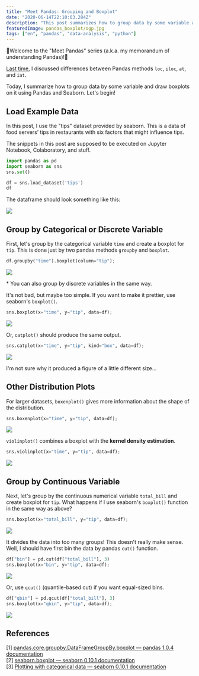 ```yaml
---
title: "Meet Pandas: Grouping and Boxplot"
date: "2020-06-14T22:10:03.284Z"
description: "This post summarizes how to group data by some variable and draw boxplots on it using Pandas and Seaborn."
featuredImage: pandas_boxplot/ogp.jpg
tags: ["en", "pandas", "data-analysis", "python"]
---
```

🐼Welcome to the "Meet Pandas" series (a.k.a. my memorandum of understanding Pandas)!🐼

[Last time](https://hippocampus-garden.com/pandas_loc/), I discussed differences between Pandas methods `loc`, `iloc`, `at`, and `iat`. 

Today, I summarize how to group data by some variable and draw boxplots on it using Pandas and Seaborn. Let's begin!

## Load Example Data
In this post, I use the "tips" dataset provided by seaborn. This is a data of food servers’ tips in restaurants with six factors that might influence tips.

The snippets in this post are supposed to be executed on Jupyter Notebook, Colaboratory, and stuff.

```python
import pandas as pd
import seaborn as sns
sns.set()

df = sns.load_dataset('tips')
df
```

The dataframe should look something like this:

![](2020-06-15-14-21-03.png)

## Group by Categorical or Discrete Variable
First, let's group by the categorical variable `time` and create a boxplot for `tip`. This is done just by two pandas methods `groupby` and `boxplot`.

```python
df.groupby("time").boxplot(column="tip");
```

![](2020-06-15-14-13-26.png)

\* You can also group by discrete variables in the same way.

It's not bad, but maybe too simple. If you want to make it prettier, use seaborn's `boxplot()`.

```python
sns.boxplot(x="time", y="tip", data=df);
```

![](2020-06-15-14-36-21.png)

Or, `catplot()` should produce the same output.

```python
sns.catplot(x="time", y="tip", kind="box", data=df);
```

![](2020-06-15-14-35-02.png)

I'm not sure why it produced a figure of a little different size...

## Other Distribution Plots
For larger datasets, `boxenplot()` gives more information about the shape of the distribution.

```python
sns.boxenplot(x="time", y="tip", data=df);
```

![](2020-06-15-14-42-39.png)

`violinplot()` combines a boxplot with the **kernel density estimation**.

```python
sns.violinplot(x="time", y="tip", data=df);
```

![](2020-06-15-14-43-21.png)

## Group by Continuous Variable
Next, let's group by the continuous numerical variable `total_bill` and create boxplot for `tip`. What happens if I use seaborn's `boxplot()` function in the same way as above?

```python
sns.boxplot(x="total_bill", y="tip", data=df);
```

![](2020-06-15-14-06-54.png)

It divides the data into too many groups! This doesn't really make sense. Well, I should have first bin the data by pandas `cut()` function.

```python
df["bin"] = pd.cut(df["total_bill"], 3)
sns.boxplot(x="bin", y="tip", data=df);
```

![](2020-06-15-14-55-51.png)

Or, use `qcut()` (quantile-based cut) if you want equal-sized bins.

```python
df["qbin"] = pd.qcut(df["total_bill"], 3)
sns.boxplot(x="qbin", y="tip", data=df);
```

![](2020-06-15-14-58-14.png)

## References
[1] [pandas.core.groupby.DataFrameGroupBy.boxplot — pandas 1.0.4 documentation](https://pandas.pydata.org/pandas-docs/stable/reference/api/pandas.core.groupby.DataFrameGroupBy.boxplot.html)  
[2] [seaborn.boxplot — seaborn 0.10.1 documentation](https://seaborn.pydata.org/generated/seaborn.boxplot.html)  
[3] [Plotting with categorical data — seaborn 0.10.1 documentation](https://seaborn.pydata.org/tutorial/categorical.html)
